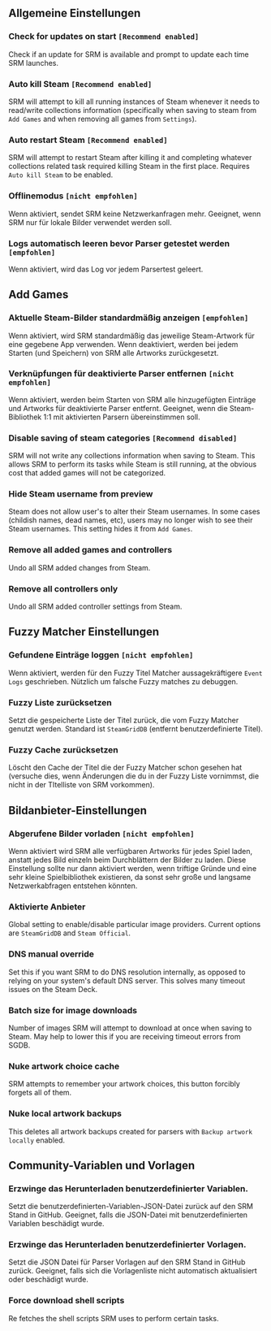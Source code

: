 ## Allgemeine Einstellungen
### Check for updates on start `[Recommend enabled]`
Check if an update for SRM is available and prompt to update each time SRM launches.
### Auto kill Steam `[Recommend enabled]`
SRM will attempt to kill all running instances of Steam whenever it needs to read/write collections information (specifically when saving to steam from `Add Games` and when removing all games from `Settings`).
### Auto restart Steam `[Recommend enabled]`
SRM will attempt to restart Steam after killing it and completing whatever collections related task required killing Steam in the first place. Requires `Auto kill Steam` to be enabled.
### Offlinemodus `[nicht empfohlen]`
Wenn aktiviert, sendet SRM keine Netzwerkanfragen mehr. Geeignet, wenn SRM nur für lokale Bilder verwendet werden soll.
### Logs automatisch leeren bevor Parser getestet werden `[empfohlen]`
Wenn aktiviert, wird das Log vor jedem Parsertest geleert.
## Add Games
### Aktuelle Steam-Bilder standardmäßig anzeigen `[empfohlen]`
Wenn aktiviert, wird SRM standardmäßig das jeweilige Steam-Artwork für eine gegebene App verwenden. Wenn deaktiviert, werden bei jedem Starten (und Speichern) von SRM alle Artworks zurückgesetzt.
### Verknüpfungen für deaktivierte Parser entfernen `[nicht empfohlen]`
Wenn aktiviert, werden beim Starten von SRM alle hinzugefügten Einträge und Artworks für deaktivierte Parser entfernt. Geeignet, wenn die Steam-Bibliothek 1:1 mit aktivierten Parsern übereinstimmen soll.
### Disable saving of steam categories `[Recommend disabled]`
SRM will not write any collections information when saving to Steam. This allows SRM to perform its tasks while Steam is still running, at the obvious cost that added games will not be categorized.
### Hide Steam username from preview
Steam does not allow user's to alter their Steam usernames. In some cases (childish names, dead names, etc), users may no longer wish to see their Steam usernames. This setting hides it from `Add Games`.
### Remove all added games and controllers
Undo all SRM added changes from Steam.
### Remove all controllers only
Undo all SRM added controller settings from Steam.
## Fuzzy Matcher Einstellungen
### Gefundene Einträge loggen `[nicht empfohlen]`
Wenn aktiviert, werden für den Fuzzy Titel Matcher aussagekräftigere `Event Logs` geschrieben. Nützlich um falsche Fuzzy matches zu debuggen.
### Fuzzy Liste zurücksetzen
Setzt die gespeicherte Liste der Titel zurück, die vom Fuzzy Matcher genutzt werden. Standard ist `SteamGridDB` (entfernt benutzerdefinierte Titel).
### Fuzzy Cache zurücksetzen
Löscht den Cache der Titel die der Fuzzy Matcher schon gesehen hat (versuche dies, wenn Änderungen die du in der Fuzzy Liste vornimmst, die nicht in der TItelliste von SRM vorkommen).

## Bildanbieter-Einstellungen
### Abgerufene Bilder vorladen `[nicht empfohlen]`
Wenn aktiviert wird SRM alle verfügbaren Artworks für jedes Spiel laden, anstatt jedes Bild einzeln beim Durchblättern der Bilder zu laden. Diese Einstellung sollte nur dann aktiviert werden, wenn triftige Gründe und eine sehr kleine Spielbibliothek existieren, da sonst sehr große und langsame Netzwerkabfragen entstehen könnten.
### Aktivierte Anbieter
Global setting to enable/disable particular image providers. Current options are `SteamGridDB` and `Steam Official`.
### DNS manual override
Set this if you want SRM to do DNS resolution internally, as opposed to relying on your system's default DNS server. This solves many timeout issues on the Steam Deck.
### Batch size for image downloads
Number of images SRM will attempt to download at once when saving to Steam. May help to lower this if you are receiving timeout errors from SGDB.
### Nuke artwork choice cache
SRM attempts to remember your artwork choices, this button forcibly forgets all of them.
### Nuke local artwork backups
This deletes all artwork backups created for parsers with `Backup artwork locally` enabled.
## Community-Variablen und Vorlagen
### Erzwinge das Herunterladen benutzerdefinierter Variablen.
Setzt die benutzerdefinierten-Variablen-JSON-Datei zurück auf den SRM Stand in GitHub. Geeignet, falls die JSON-Datei mit benutzerdefinierten Variablen beschädigt wurde.
### Erzwinge das Herunterladen benutzerdefinierter Vorlagen.
Setzt die JSON Datei für Parser Vorlagen auf den SRM Stand in GitHub zurück. Geeignet, falls sich die Vorlagenliste nicht automatisch aktualisiert oder beschädigt wurde.
### Force download shell scripts
Re fetches the shell scripts SRM uses to perform certain tasks.
